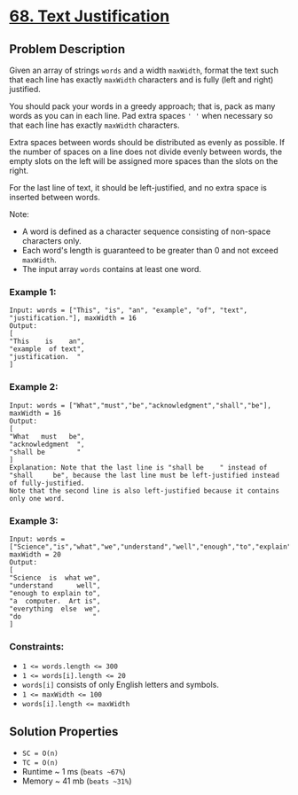 # [68. Text Justification](https://leetcode.com/problems/text-justification/description/)

## Problem Description

Given an array of strings `words` and a width `maxWidth`, format the text such that each line has exactly `maxWidth` characters and is fully (left and right) justified.

You should pack your words in a greedy approach; that is, pack as many words as you can in each line. Pad extra spaces `' '` when necessary so that each line has exactly `maxWidth` characters.

Extra spaces between words should be distributed as evenly as possible. If the number of spaces on a line does not divide evenly between words, the empty slots on the left will be assigned more spaces than the slots on the right.

For the last line of text, it should be left-justified, and no extra space is inserted between words.

Note:

* A word is defined as a character sequence consisting of non-space characters only.
* Each word's length is guaranteed to be greater than 0 and not exceed `maxWidth`.
* The input array `words` contains at least one word.


### Example 1:
```
Input: words = ["This", "is", "an", "example", "of", "text", "justification."], maxWidth = 16
Output:
[
"This    is    an",
"example  of text",
"justification.  "
]
```
### Example 2:
```
Input: words = ["What","must","be","acknowledgment","shall","be"], maxWidth = 16
Output:
[
"What   must   be",
"acknowledgment  ",
"shall be        "
]
Explanation: Note that the last line is "shall be    " instead of "shall     be", because the last line must be left-justified instead of fully-justified.
Note that the second line is also left-justified because it contains only one word.
```
### Example 3:
```
Input: words = ["Science","is","what","we","understand","well","enough","to","explain","to","a","computer.","Art","is","everything","else","we","do"], maxWidth = 20
Output:
[
"Science  is  what we",
"understand      well",
"enough to explain to",
"a  computer.  Art is",
"everything  else  we",
"do                  "
]
```

### Constraints:

* `1 <= words.length <= 300`
* `1 <= words[i].length <= 20`
* `words[i]` consists of only English letters and symbols.
* `1 <= maxWidth <= 100`
* `words[i].length <= maxWidth`

## Solution Properties

* `SC = O(n)`
* `TC = O(n)`
* Runtime ~ 1 ms (`beats ~67%`)
* Memory ~ 41 mb (`beats ~31%`)